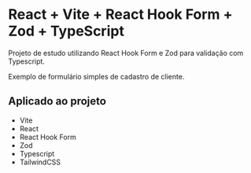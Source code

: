 # React + Vite + React Hook Form + Zod + TypeScript

Projeto de estudo utilizando React Hook Form e Zod para validação com Typescript.

Exemplo de formulário simples de cadastro de cliente.

## Aplicado ao projeto
- Vite
- React
- React Hook Form
- Zod
- Typescript
- TailwindCSS
